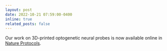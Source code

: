 ```yaml
---
layout: post
date: 2022-10-21 07:59:00-0400
inline: true
related_posts: false
---
```


Our work on 3D-printed optogenetic neural probes is now available online in [Nature Protocols](https://www.nature.com/articles/s41596-022-00758-8).

